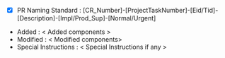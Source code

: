 <!--- 
Description: A template to follow basic commenting and naming standards to be followed during the Pull Request Creation.
Author : Nikhil Nagesh
Email : Nikhil.Nagesh@evry.com
Create Date : 01/20/2021 
--->

- [x] PR Naming Standard     : [CR_Number]-[ProjectTaskNumber]-[Eid/Tid]-[Description]-[Impl/Prod_Sup]-[Normal/Urgent]

- Added                : < Added components >
- Modified             : < Modified components>
- Special Instructions : < Special Instructions if any >
